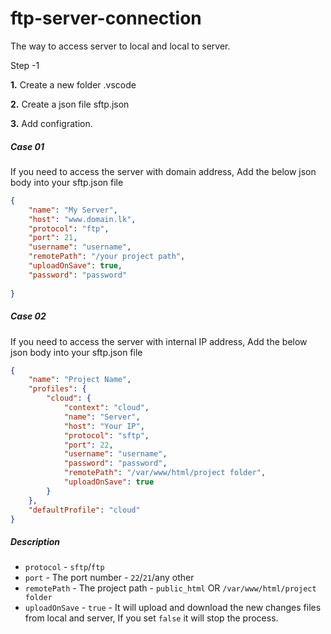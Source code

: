 # ftp-server-connection
The way to access server to local and local to server.

Step -1

<b>1.</b> Create a new folder .vscode

<b>2.</b> Create a json file sftp.json

<b>3.</b> Add configration.

##### Case 01

If you need to access the server with domain address, Add the below json body into your sftp.json file
```json
{
    "name": "My Server",
    "host": "www.domain.lk",
    "protocol": "ftp",
    "port": 21,
    "username": "username",
    "remotePath": "/your project path",
    "uploadOnSave": true,
    "password": "password"
    
} 
```


##### Case 02

If you need to access the server with internal IP address, Add the below json body into your sftp.json file

```json
{
    "name": "Project Name",
    "profiles": {
        "cloud": {
            "context": "cloud",
            "name": "Server",
            "host": "Your IP",
            "protocol": "sftp",
            "port": 22,
            "username": "username",
            "password": "password",
            "remotePath": "/var/www/html/project folder",
            "uploadOnSave": true
        }
    },
    "defaultProfile": "cloud"
} 
```

##### Description

- `protocol` - `sftp`/`ftp`
- `port` - The port number - `22`/`21`/any other
- `remotePath` - The project path - `public_html` OR `/var/www/html/project folder`
- `uploadOnSave` - `true` - It will upload and download the new changes files from local and server, If you set `false` it will stop the process. 
